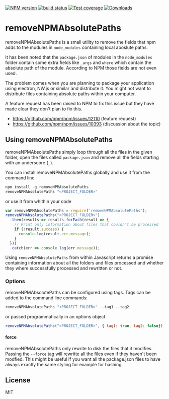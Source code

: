 [![NPM version][npm-image]][npm-url]
[![build status][travis-image]][travis-url]
[![Test coverage][coveralls-image]][coveralls-url]
[![Downloads][downloads-image]][downloads-url]

# removeNPMAbsolutePaths

removeNPMAbsolutePaths is a small utility to remove the fields that npm adds to the modules in `node_modules` containing local aboslute paths.

It has been noted that the `package.json` of modules in the `node_modules` folder contain some extra fields like `_args` and `where` which contain the absolute path of the module. According to NPM those fields are not even used.

The problem comes when you are planning to package your application using electron, NW.js or similar and distribute it. You might not want to distribute files containing absolute paths within your computer.

A feature request has been raised to NPM to fix this issue but they have made clear they don't plan to fix this.
  - https://github.com/npm/npm/issues/12110 (feature request)
  - https://github.com/npm/npm/issues/10393 (discussion about the topic)

## Using removeNPMAbsolutePaths

removeNPMAbsolutePaths simply loop through all the files in the given folder, open the files called `package.json` and remove all the fields starting with an underscore (`_`).

You can  install removeNPMAbsolutePaths globally and use it from the command line
```Javascript
npm install -g removeNPMAbsolutePaths
removeNPMAbsolutePaths "<PROJECT_FOLDER>"
```
or use it from whithin your code
```Javascript
var removeNPMAbsolutePaths = require('removeNPMAbsolutePaths');
removeNPMAbsolutePaths("<PROJECT_FOLDER>")
  .then(results => results.forEach(result => {
    // Print only information about files that couldn't be processed
    if (!result.success) {
      console.log(result.err.message);
    }
  }))
  .catch(err => console.log(err.message));
```
Using `removeNPMAbsolutePaths` from within Javascript returns a promise containing information about all the folders and files processed and whether they where successfully processed and rewritten or not.

### Options
removeNPMAbsolutePaths can be configured using tags. Tags can be added to the command line commands:
```Javascript
removeNPMAbsolutePaths "<PROJECT_FOLDER>" --tag1 --tag2
```
or passed programmatically in an options object
```Javascript
removeNPMAbsolutePaths("<PROJECT_FOLDER>", { tag1: true, tag2: false});
```

#### force
removeNPMAbsolutePaths only rewrite to disk the files that it modifies. Passing the `--force` tag will rewritte all the files even if they haven't been modfied. This might be useful if you want all the package.json files to have always exactly the same styling for example for hashing.

## License
MIT


[npm-image]: https://img.shields.io/npm/v/removeNPMAbsolutePaths.svg?style=flat-square
[npm-url]: https://www.npmjs.com/package/removeNPMAbsolutePaths
[travis-image]: https://img.shields.io/travis/juanjoDiaz/removeNPMAbsolutePaths/master.svg?style=flat-square
[travis-url]: https://travis-ci.org/juanjoDiaz/removeNPMAbsolutePaths
[coveralls-image]: https://img.shields.io/coveralls/juanjoDiaz/removeNPMAbsolutePaths/master.svg?style=flat-square
[coveralls-url]: https://coveralls.io/github/juanjoDiaz/removeNPMAbsolutePaths?branch=master
[downloads-image]: https://img.shields.io/npm/dm/removeNPMAbsolutePaths.svg?style=flat-square
[downloads-url]: https://www.npmjs.com/package/removeNPMAbsolutePaths
